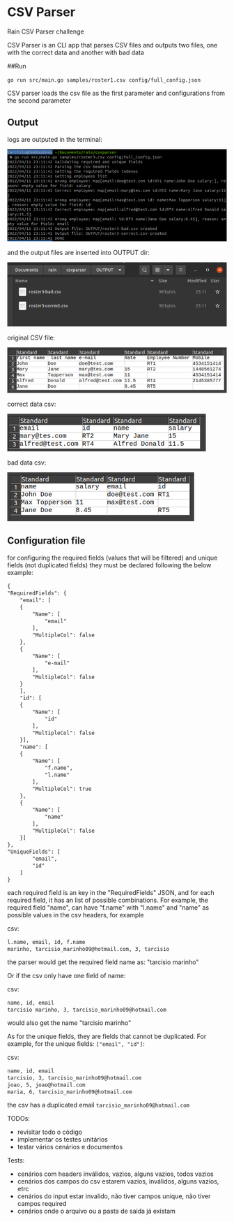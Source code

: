 # CSV Parser
Rain CSV Parser challenge

CSV Parser is an CLI app that parses CSV files and outputs two files, one with the correct data and another with bad data

##Run

``go run src/main.go samples/roster1.csv config/full_config.json``

CSV parser loads the csv file as the first parameter and configurations from the second parameter

## Output
logs are outputed in the terminal:

![](screenshots/logs-success.png)

and the output files are inserted into OUTPUT dir:

![](screenshots/outputdir.png)

original CSV file:

![](screenshots/example3.png)

correct data csv:

![](screenshots/correct-csv.png)

bad data csv:

![](screenshots/bad-csv.png)


## Configuration file
for configuring the required fields (values that will be filtered) and unique fields (not duplicated fields)
they must be declared following the below example:

    {
    "RequiredFields": {
        "email": [
        {
            "Name": [
                "email"
            ],
            "MultipleCol": false
        },
        {
            "Name": [
                "e-mail"
            ],
            "MultipleCol": false
        }
        ],
        "id": [
        {
            "Name": [
                "id"
            ],
            "MultipleCol": false
        }],
        "name": [
        {
            "Name": [
                "f.name",
                "l.name"
            ],
            "MultipleCol": true
        },
        {
            "Name": [
                "name"
            ],
            "MultipleCol": false
        }]
    },
    "UniqueFields": [
            "email",
            "id"
        ]
    }
each required field is an key in the "RequiredFields" JSON,
and for each required field, it has an list of possible combinations.
For example, the required field "name", can have "f.name" with "l.name" and "name" 
as possible values in the csv headers, for example

csv: 

    l.name, email, id, f.name
    marinho, tarcisio_marinho09@hotmail.com, 3, tarcisio

the parser would get the required field name as: "tarcisio marinho"

Or if the csv only have one field of name:

csv:
    
    name, id, email
    tarcisio marinho, 3, tarcisio_marinho09@hotmail.com
would also get the name "tarcisio marinho"

As for the unique fields, they are fields that cannot be duplicated.
For example, for the unique fields: ```["email", "id"]```:
    
csv:

    name, id, email
    tarcisio, 3, tarcisio_marinho09@hotmail.com
    joao, 5, joao@hotmail.com
    maria, 6, tarcisio_marinho09@hotmail.com

the csv has a duplicated email ``tarcisio_marinho09@hotmail.com`` 



TODOs:
- revisitar todo o código
- implementar os testes unitários
- testar vários cenários e documentos

Tests:

- cenários com headers inválidos, vazios, alguns vazios, todos vazios
- cenários dos campos do csv estarem vazios, inválidos, alguns vazios, etrc
- cenários do input estar invalido, não tiver campos unique, não tiver campos required
- cenários onde o arquivo ou a pasta de saida já existam